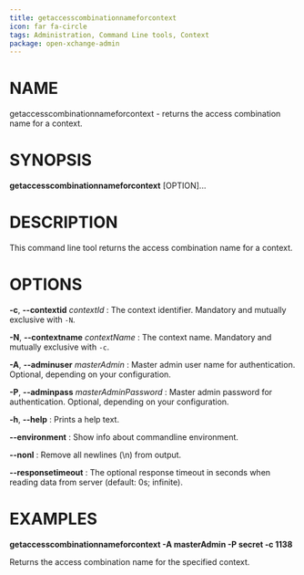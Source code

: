 ```yaml
---
title: getaccesscombinationnameforcontext
icon: far fa-circle
tags: Administration, Command Line tools, Context
package: open-xchange-admin
---
```


# NAME

getaccesscombinationnameforcontext - returns the access combination name for a context.

# SYNOPSIS

**getaccesscombinationnameforcontext** [OPTION]...

# DESCRIPTION

This command line tool returns the access combination name for a context.

# OPTIONS

**-c**, **--contextid** *contextId*
: The context identifier. Mandatory and mutually exclusive with `-N`.

**-N**, **--contextname** *contextName*
: The context name. Mandatory and mutually exclusive with `-c`.

**-A**, **--adminuser** *masterAdmin*
: Master admin user name for authentication. Optional, depending on your configuration.

**-P**, **--adminpass** *masterAdminPassword*
: Master admin password for authentication. Optional, depending on your configuration.

**-h**, **--help**
: Prints a help text.

**--environment**
: Show info about commandline environment.

**--nonl**
: Remove all newlines (\\n) from output.

**--responsetimeout**
: The optional response timeout in seconds when reading data from server (default: 0s; infinite).

# EXAMPLES

**getaccesscombinationnameforcontext -A masterAdmin -P secret -c 1138**

Returns the access combination name for the specified context.

